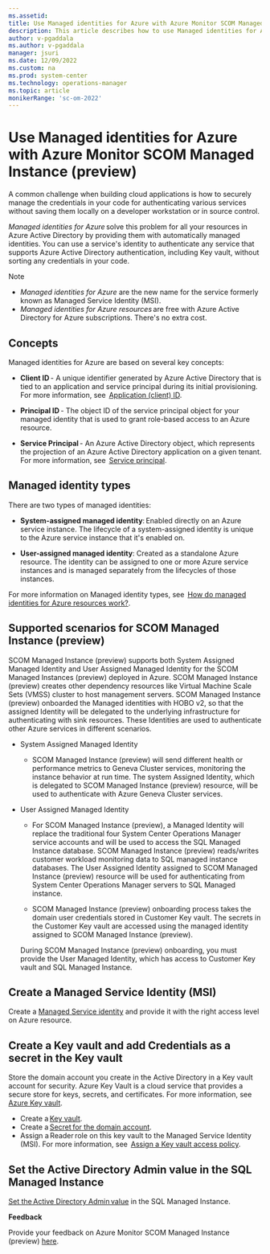 ```yaml
---
ms.assetid: 
title: Use Managed identities for Azure with Azure Monitor SCOM Managed Instance (preview)
description: This article describes how to use Managed identities for Azure with Azure Monitor SCOM Managed Instance (preview).
author: v-pgaddala
ms.author: v-pgaddala
manager: jsuri
ms.date: 12/09/2022
ms.custom: na
ms.prod: system-center
ms.technology: operations-manager
ms.topic: article
monikerRange: 'sc-om-2022'
---
```


# Use Managed identities for Azure with Azure Monitor SCOM Managed Instance (preview)

A common challenge when building cloud applications is how to securely manage the credentials in your code for authenticating various services without saving them locally on a developer workstation or in source control. 

*Managed identities for Azure* solve this problem for all your resources in Azure Active Directory by providing them with automatically managed identities. You can use a service's identity to authenticate any service that supports Azure Active Directory authentication, including Key vault, without  sorting any credentials in your code. 

>[!Note]
>- *Managed identities for Azure* are the new name for the service formerly known as Managed Service Identity (MSI).
>- *Managed identities for Azure resources* are free with Azure Active Directory for Azure subscriptions. There's no extra cost.  

## Concepts 

Managed identities for Azure are based on several key concepts: 

- **Client ID** - A unique identifier generated by Azure Active Directory that is tied to an application and service principal during its initial provisioning. For more information, see   [Application (client) ID](/azure/active-directory/develop/developer-glossary#application-client-id).

- **Principal ID** - The object ID of the service principal object for your managed identity that is used to grant role-based access to an Azure resource. 

- **Service Principal** - An Azure Active Directory object, which represents the projection of an Azure Active Directory application on a given tenant. For more information, see  [Service principal](/azure/active-directory/develop/developer-glossary#service-principal-object).

## Managed identity types

There are two types of managed identities: 

- **System-assigned managed identity**: Enabled directly on an Azure service instance. The lifecycle of a system-assigned identity is unique to the Azure service instance that it's enabled on. 

- **User-assigned managed identity**: Created as a standalone Azure resource. The identity can be assigned to one or more Azure service instances and is managed separately from the lifecycles of those instances. 

For more information on Managed identity types, see  [How do managed identities for Azure resources work?](/azure/active-directory/managed-identities-azure-resources/overview#managed-identity-types). 

## Supported scenarios for SCOM Managed Instance (preview)

SCOM Managed Instance (preview) supports both System Assigned Managed Identity and User Assigned Managed Identity for the SCOM Managed Instances (preview) deployed in Azure. SCOM Managed Instance (preview) creates other dependency resources like Virtual Machine Scale Sets (VMSS) cluster to host management servers. SCOM Managed Instance (preview) onboarded the Managed identities with HOBO v2, so that the assigned Identity will be delegated to the underlying infrastructure for authenticating with sink resources. These Identities are used to authenticate other Azure services in different scenarios. 

- System Assigned Managed Identity

     - SCOM Managed Instance (preview) will send different health or performance metrics to Geneva Cluster services, monitoring the instance behavior at run time. The system Assigned Identity, which is delegated to SCOM Managed Instance (preview) resource, will be used to authenticate with Azure Geneva Cluster services. 

- User Assigned Managed Identity 

     - For SCOM Managed Instance (preview), a Managed Identity will replace the traditional four System Center Operations Manager service accounts and will be used to access the SQL Managed Instance database. SCOM Managed Instance (preview) reads/writes customer workload monitoring data to SQL managed instance databases. The User Assigned Identity assigned to SCOM Managed Instance (preview) resource will be used for authenticating from System Center Operations Manager servers to SQL Managed instance. 

     - SCOM Managed Instance (preview) onboarding process takes the domain user credentials stored in Customer Key vault. The secrets in the Customer Key vault are accessed using the managed identity assigned to SCOM Managed Instance (preview). 

     During SCOM Managed Instance (preview) onboarding, you must provide the User Managed Identity, which has access to Customer Key vault and SQL Managed Instance.

## Create a Managed Service Identity (MSI)

Create a [Managed Service identity](/system-center/scom/create-operations-manager-managed-instance?view=sc-om-2022&tabs=prereqs-portal#create-a-managed-service-identity-msi&preserve-view=true) and provide it with the right access level on Azure resource.

## Create a Key vault and add Credentials as a secret in the Key vault  

Store the domain account you create in the Active Directory in a Key vault account for security. Azure Key Vault is a cloud service that provides a secure store for keys, secrets, and certificates. For more information, see  [Azure Key vault](/azure/key-vault/general/overview).

- Create a [Key vault](/azure/key-vault/general/quick-create-portal).
- Create a [Secret for the domain account](/azure/key-vault/secrets/quick-create-portal).
- Assign a Reader role on this key vault to the Managed Service Identity (MSI). For more information, see  [Assign a Key vault access policy](/azure/key-vault/general/assign-access-policy?tabs=azure-portal).

## Set the Active Directory Admin value in the SQL Managed Instance

[Set the Active Directory Admin value](/system-center/scom/create-operations-manager-managed-instance?view=sc-om-2022&tabs=prereqs-portal#set-the-active-directory-admin-value-in-the-sql-mi&preserve-view=true) in the SQL Managed Instance.

**Feedback**

Provide your feedback on Azure Monitor SCOM Managed Instance (preview) [here](https://forms.office.com/pages/responsepage.aspx?id=v4j5cvGGr0GRqy180BHbR8_G7TnWWL9AgnUEG-odf9BUMUlFOUY4N0RENktHWDhNNkgwMkhQV0lSQi4u).
